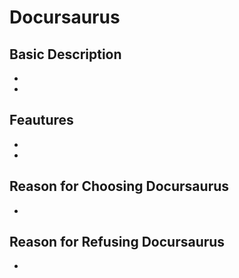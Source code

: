 # Docursaurus

## Basic Description
- 
- 

## Feautures
- 
-

## Reason for Choosing Docursaurus
- 

## Reason for Refusing Docursaurus
- 